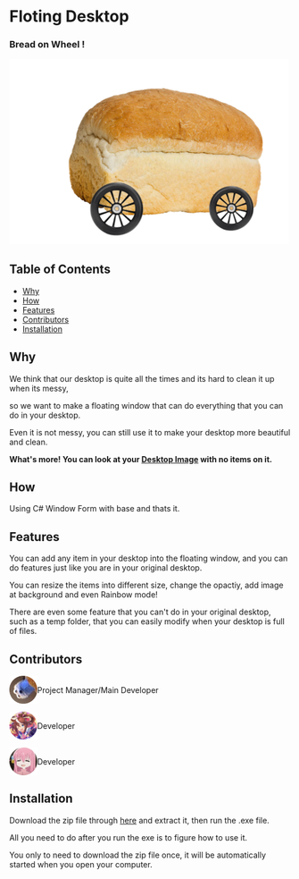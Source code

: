 # Floting Desktop
### Bread on Wheel !
<img src="/assets/breadcar.gif" alt="麵包車" width="500">

## Table of Contents
- [Why](#why)
- [How](#how)
- [Features](#features)
- [Contributors](#contributors)
- [Installation](#installation)

## Why
<p>We think that our desktop is quite all the times and its hard to clean it up when its messy,</p>
<p>so we want to make a floating window that can do everything that you can do in your desktop.</p>
<p>Even it is not messy, you can still use it to make your desktop more beautiful and clean.</p>
<p><strong>What's more! You can look at your <a href="https://raw.githubusercontent.com/0523ronli/Floating-Desktop/main/assets/breadcar.gif">Desktop Image</a> with no items on it.</strong></p>

## How
Using C# Window Form with base and thats it.

## Features
<p>You can add any item in your desktop into the floating window, and you can do features just like you are in your original desktop.</p>
<p>You can resize the items into different size, change the opactiy, add image at background and even Rainbow mode!</p>
<p>There are even some feature that you can't do in your original desktop, such as a temp folder, that you can easily modify when your desktop is full of files.</p>


## Contributors
<div style="display: flex; align-items: center;">
  <img src="/assets/0523ronli.png" alt="0523ronli" width="50" height="50"">
  <span style="display: inline-block; vertical-align: middle;">Project Manager/Main Developer</span>
</div><p></p>
<div style="display: flex; align-items: center;">
  <img src="/assets/69you.png" alt="69you" width="50" height="50">
  <span style="display: inline-block; vertical-align: middle;">Developer</span>
</div><p></p>
<div style="display: flex; align-items: center;">
  <img src="/assets/MelonLafa.png" alt="MelonLafa" width="50" height="50">
  <span style="display: inline-block; vertical-align: middle;">Developer</span>
</div>

## Installation
<p>Download the zip file through <a href="https://github.com/0523ronli/Floating-Desktop/releases/download/main/extracte.zip">here</a> and extract it, then run the .exe file.</p>
<p>All you need to do after you run the exe is to figure how to use it.</p>
You only to need to download the zip file once, it will be automatically started when you open your computer.
